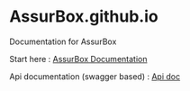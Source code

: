 # AssurBox.github.io
Documentation for AssurBox

Start here :
[AssurBox Documentation](http://assurbox.net/developers/)

Api documentation (swagger based) :
[Api doc](http://assurbox.net/api-documentation/)
